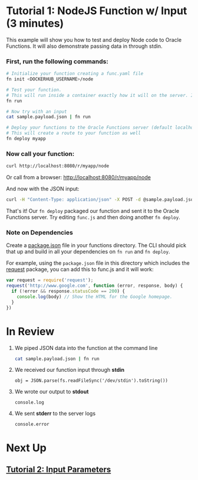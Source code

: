 # Tutorial 1: NodeJS Function w/ Input (3 minutes)

This example will show you how to test and deploy Node code to Oracle Functions. It will also demonstrate passing data in through stdin.

### First, run the following commands:

```sh
# Initialize your function creating a func.yaml file
fn init <DOCKERHUB_USERNAME>/node

# Test your function. 
# This will run inside a container exactly how it will on the server. It will also install and vendor dependencies from Gemfile
fn run

# Now try with an input
cat sample.payload.json | fn run

# Deploy your functions to the Oracle Functions server (default localhost:8080)
# This will create a route to your function as well
fn deploy myapp
```
### Now call your function:

```sh
curl http://localhost:8080/r/myapp/node
```

Or call from a browser: [http://localhost:8080/r/myapp/node](http://localhost:8080/r/myapp/node)

And now with the JSON input:

```sh
curl -H "Content-Type: application/json" -X POST -d @sample.payload.json http://localhost:8080/r/myapp/node
```

That's it! Our `fn deploy` packaged our function and sent it to the Oracle Functions server. Try editing `func.js` 
and then doing another `fn deploy`.

### Note on Dependencies

Create a [package.json](https://docs.npmjs.com/getting-started/using-a-package.json) file in your functions directory. The CLI should pick that up and build in all
your dependencies on `fn run` and `fn deploy`.

For example, using the `package.json` file in this directory which includes the [request](https://www.npmjs.com/package/request) package, you can add this to func.js and it will work:

```js
var request = require('request');
request('http://www.google.com', function (error, response, body) {
  if (!error && response.statusCode == 200) {
    console.log(body) // Show the HTML for the Google homepage.
  }
})
```


# In Review

1. We piped JSON data into the function at the command line
    ```sh
    cat sample.payload.json | fn run
    ```

2. We received our function input through **stdin**
    ```node
    obj = JSON.parse(fs.readFileSync('/dev/stdin').toString())
    ```

3. We wrote our output to **stdout**
    ```node
    console.log
    ```

4. We sent **stderr** to the server logs
    ```node
    console.error
    ```


# Next Up
## [Tutorial 2: Input Parameters](examples/tutorial/params)



